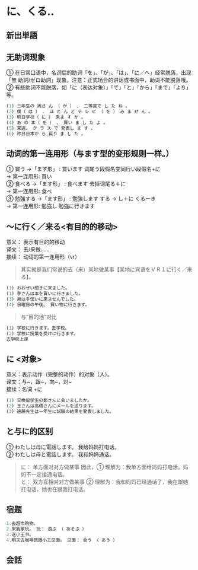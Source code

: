# に、くる..

## 新出単語

<vue-audio file="../audio/6-1-たんご.mp3" loop />

## 无助词现象

① 在日常口语中，名词后的助词「を」、「が」、「は」、「に／へ」经常脱落，出现「無
助詞/ゼロ助詞」现象。注意：正式场合的讲话或书面中，助词不能脱落哦。
② 有些助词不能脱落，如「に（表达对象）」「で」「と」「から」「まで」「より」等。

```ts
(1) 三年生の 周さ ん （ が ） 、 二等賞で し た ね 。
(2) 僕（ は ） 、 ほ と ん ど テ レ ビ （ を ） み ま せ ん 。
(3) 明日学校（ に ） 来ま す か 。
(4) あ の 本（ を ） 、 買い ま し た よ 。
(5) 来週、 ク ラ ス で 発表し ま す 。
(6) 昨日日本か ら 戻り ま し た 。
```

## 动词的第一连用形（与ます型的变形规则一样。）

① 買う →「ます形」 : 買います 词尾う段假名变同行い段假名+に  
→ 第一连用形: 買い  
② 食べる →「ます形」 : 食べます 去掉词尾る＋に  
→ 第一连用形: 食べ  
③ 勉強する →「ます形」 : 勉強します する → し＋に くるーき  
→ 第一连用形: 勉強し 勉強に行きます

## ～に行く／来る<有目的的移动>

意义： 表示有目的的移动  
译文： 去/来做……  
接续： 动词的第一连用形（vr）

> 其实就是我们常说的去（来）某地做某事【某地に宾语をＶＲ１に行く／来る】。

```ts
(1) おおぜい聞きに来ました。
(1) 李さんは本を買いに行きました。
(3) 弟は手伝いに来ませんでした。
(4) 日曜日の午後、 買い物に行きます。
```

> 与“目的地”对比

```ts
(1) 学校に行きます。去学校。
(2) 学校に授業を受けに行きます。
去学校上课
```

## に <对象>

意义：表示动作（完整的动作）的对象（人）。  
译文：与~，跟~，向~，对~  
接续：名词 +に

```ts
(1) 交換留学生の鄭さんに会いましたか。
(2) 王さんは高橋さんにメールを送ります。
(3) 遠藤先生は一年生に試験の結果を発表しました。
```

## と与に的区别

① わたしは母に電話します。 我给妈妈打电话。  
② わたしは母と電話します。 我和妈妈通话。

> に： 单方面对对方做某事
> 因此，① 理解为：我单方面给妈妈打电话，妈妈不一定接通电话。  
> と： 双方互相对对方做某事
> ② 理解为：我和妈妈已经通话了，我在跟她打电话，她也在跟我打电话。

## 宿题

```ts
1.去超市购物。
2.来我家玩。 玩： 遊ぶ （ あそぶ ）
3.送小王书。
4.明天去咖啡馆跟小王见面。 见面： 会う （ あう ）
```

## 会話

<vue-audio file="../audio/6-1-かいわ.mp3" loop=true></vue-audio>
